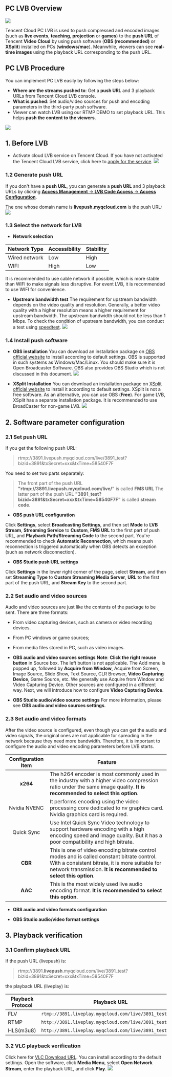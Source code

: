 ## PC LVB Overview

![](https://main.qcloudimg.com/raw/4ed8b74a5f1dd5e36ff2b70c82adb25a.png)

Tencent Cloud PC LVB is used to push compressed and encoded images (such as **live events**, **teaching**, **projection** or **games**) to the **push URL** of Tencent **Video Cloud** by using push software (**OBS (recommended)** or **XSplit**) installed on PCs (**windows/mac**). Meanwhile, viewers can see **real-time images** using the playback URL corresponding to the push URL.


## PC LVB Procedure
You can implement PC LVB easily by following the steps below:
- **Where are the streams pushed to**: Get a **push URL** and 3 playback URLs from Tencent Cloud LVB console.
- **What is pushed**: Set audio/video sources for push and encoding parameters in the third-party push software.
- Viewer can watch LVB using our RTMP DEMO to set playback URL. This helps **push the content to the viewers**.

![](https://main.qcloudimg.com/raw/fece166faaa92f7e907b64581cff220c.png)


## 1. Before LVB
- Activate cloud LVB service on Tencent Cloud.
If you have not activated the Tencent Cloud LVB service, click here to [apply for the service](https://console.cloud.tencent.com/live).
![](https://main.qcloudimg.com/raw/2ff750be6832f364645a7ac8ee736f5b.png)

### 1.2 Generate push URL
If you don't have a **push URL**, you can generate a **push URL** and 3 playback URLs by clicking [**Access Management** -> **LVB Code Access** -> **Access Configuration**](https://console.cloud.tencent.com/live).

The one whose domain name is **livepush.myqcloud.com** is the push URL:
![](https://main.qcloudimg.com/raw/049318c003544a79d45ad51281041252.png)

### 1.3 Select the network for LVB
- **Network selection**

| Network Type | Accessibility | Stability |
|--|--|--|
| Wired network | Low | High |
|WIFI| High | Low |

It is recommended to use cable network if possible, which is more stable than WIFI to make signals less disruptive. For event LVB, it is recommended to use WIFI for convenience.

- **Upstream bandwidth test**
The requirement for upstream bandwidth depends on the video quality and resolution. Generally, a better video quality with a higher resolution means a higher requirement for upstream bandwidth. The upstream bandwidth should not be less than 1 Mbps. To check the condition of upstream bandwidth, you can conduct a test using [speedtest](http://www.speedtest.net/).
![](https://mc.qcloudimg.com/static/img/b5724af9873220c395e295894205e4ad/image.png)

### 1.4 Install push software
- **OBS installation**
You can download an installation package on [OBS official website](https://obsproject.com/download) to install according to default settings. OBS is supported in such systems as Windows/Mac/Linux. You should make sure it is Open Broadcaster Software. OBS also provides OBS Studio which is not discussed in this document.
![](https://mc.qcloudimg.com/static/img/dcbb929e364b1d8e80c04e326a756a26/image.png)

- **XSplit Installation**
You can download an installation package on [XSplit official website](https://www.xsplit.com/zh_cn/) to install it according to default settings.
XSplit is not a free software. As an alternative, you can use OBS (**Free**). For game LVB, XSplit has a separate installation package. It is recommended to use BroadCaster for non-game LVB.
![](https://mc.qcloudimg.com/static/img/18c47cb7646e189acc168e6a5e8e4714/image.png)

## 2. Software parameter configuration
### 2.1 Set push URL
If you get the following push URL:
> rtmp://3891.livepush.myqcloud.com/live/3891_test?bizid=3891&txSecret=xxx&txTime=58540F7F

You need to set two parts separately:
> The front part of the push URL **"rtmp://3891.livepush.myqcloud.com/live/"** is called **FMS URL**
> The latter part of the push URL **"3891_test?bizid=3891&txSecret=xxx&txTime=58540F7F"** is called **stream code**.

- **OBS push URL configuration**
<!-- ![](https://mc.qcloudimg.com/static/img/8f5dabbdea9882531464017385648e0c/image.png) -->
Click **Settings**, select **Broadcasting Settings**, and then set **Mode** to **LVB Stream**, **Streaming Service** to **Custom**, **FMS URL** to the first part of push URL, and **Playback Path/Streaming Code** to the second part. You're recommended to check **Automatic Reconnection**, which means push reconnection is triggered automatically when OBS detects an exception (such as network disconnection).
<!-- ![](https://mc.qcloudimg.com/static/img/88024aaff126c5e34f4e96b9cd7e37c2/image.png) -->

- **OBS Studio push URL settings**
<!-- ![](https://mc.qcloudimg.com/static/img/023f599e7fe3e22a8d348a6b4b7b0720/image.png) -->
Click **Settings** in the lower right corner of the page, select **Stream**, and then set **Streaming Type** to **Custom Streaming Media Server**, **URL** to the first part of the push URL, and **Stream Key** to the second part.

### 2.2 Set audio and video sources
Audio and video sources are just like the contents of the package to be sent. There are three formats:
- From video capturing devices, such as camera or video recording devices.
- From PC windows or game sources;
- From media files stored in PC, such as video images.

- **OBS audio and video sources settings**
**Note**: **Click the right mouse button** in Source box. The left button is not applicable. The Add menu is popped up, followed by **Acquire from Window**, Acquire from Screen, Image Source, Slide Show, Text Source, CLR Browser, **Video Capturing Device**, Game Source, etc. We generally use Acquire from Window and Video Capturing Device. Other sources are configured in a different way. Next, we will introduce how to configure **Video Capturing Device**.
<!-- ![](https://mc.qcloudimg.com/static/img/c2f5a64918807e99aad4bd7778259e62/image.png) -->
<!-- ![](https://mc.qcloudimg.com/static/img/6f15746021918db02fbaefa6dc56c22b/image.png) -->
<!-- ![](https://mc.qcloudimg.com/static/img/d60b1a9c246d381a5e698bafac8c3f4e/image.png) -->

- **OBS Studio audio/video source settings**
For more information, please see **OBS audio and video sources settings**.

### 2.3 Set audio and video formats
After the video source is configured, even though you can get the audio and video signals, the original ones are not applicable for spreading in the network because they need more bandwidth. Therefore, it is important to configure the audio and video encoding parameters before LVB starts.

| Configuration Item | Feature |
|:--------:|---------|
|**x264**| The h264 encoder is most commonly used in the industry with a higher video compression ratio under the same image quality. **It is recommended to select this option**. |
|Nvidia NVENC| It performs encoding using the video processing core dedicated to nv graphics card. Nvidia graphics card is required. |
|Quick Sync| Use Intel Quick Sync Video technology to support hardware encoding with a high encoding speed and image quality. But it has a poor compatibility and high bitrate. |
|**CBR**| This is one of video encoding bitrate control modes and is called constant bitrate control. With a consistent bitrate, it is more suitable for network transmission. **It is recommended to select this option**. |
| **AAC** | This is the most widely used live audio encoding format. **It is recommended to select this option**. |

- **OBS audio and video formats configuration**
 <!-- ![](https://mc.qcloudimg.com/static/img/eb91f2e51ca3b3d8c39028262b4eae21/image.png) -->

- **OBS Studio audio/video format settings**
<!-- ![](https://mc.qcloudimg.com/static/img/1d473aed08fcdc7611d8de599184e75c/image.png) -->
<!-- ![](https://mc.qcloudimg.com/static/img/baa533b47d920f70ca08b12771ee3158/image.png) -->

## 3. Playback verification

### 3.1 Confirm playback URL
If the push URL (livepush) is:
> rtmp://3891.**livepush**.myqcloud.com/live/3891_test?bizid=3891&txSecret=xxx&txTime=58540F7F

the playback URL (liveplay) is:

| Playback Protocol | Playback URL |
|---------|---------|
| FLV | `rtmp://3891.liveplay.myqcloud.com/live/3891_test` |
| RTMP | `http://3891.liveplay.myqcloud.com/live/3891_test.flv` |
| HLS(m3u8) | `http://3891.liveplay.myqcloud.com/live/3891_test.m3u8` |

### 3.2 VLC playback verification
Click here for [VLC Download URL](http://www.videolan.org/vlc/). You can install according to the default settings. Open the software, click **Media Menu**, select **Open Network Stream**, enter the playback URL, and click **Play**.
![](https://mc.qcloudimg.com/static/img/7923a14be5525bd37719c18d54243403/image.png)
